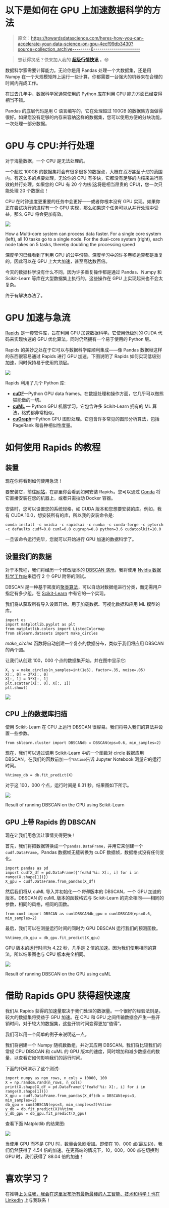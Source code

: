 # 以下是如何在 GPU 上加速数据科学的方法

> 原文：<https://towardsdatascience.com/heres-how-you-can-accelerate-your-data-science-on-gpu-4ecf99db3430?source=collection_archive---------6----------------------->

> 想获得灵感？快来加入我的 [**超级行情快讯**](https://www.superquotes.co/?utm_source=mediumtech&utm_medium=web&utm_campaign=sharing) 。😎

数据科学家需要计算能力。无论你是用 Pandas 处理一个大数据集，还是用 Numpy 在一个大规模矩阵上运行一些计算，你都需要一台强大的机器来在合理的时间内完成工作。

在过去几年中，数据科学家通常使用的 Python 库在利用 CPU 能力方面已经变得相当不错。

Pandas 的底层代码是用 C 语言编写的，它在处理超过 100GB 的数据集方面做得很好。如果您没有足够的内存来容纳这样的数据集，您可以使用方便的分块功能，一次处理一部分数据。

# GPU 与 CPU:并行处理

对于海量数据，一个 CPU 是无法处理的。

一个超过 100GB 的数据集将会有很多很多的数据点，大概在*百万*甚至*十亿*的范围内。有这么多的点要处理，无论你的 CPU 有多快，它都没有足够的内核来进行高效的并行处理。如果您的 CPU 有 20 个内核(这将是相当昂贵的 CPU)，您一次只能处理 20 个数据点！

CPU 在时钟速度更重要的任务中会更好——或者你根本没有 GPU 实现。如果你正在尝试执行的进程有一个 GPU 实现，那么如果这个任务可以从并行处理中受益，那么 GPU 将会更加有效。

![](img/97044e92f81353dedc6d34778d18efae.png)

How a Multi-core system can process data faster. For a single core system (left), all 10 tasks go to a single node. For the dual-core system (right), each node takes on 5 tasks, thereby doubling the processing speed

深度学习已经看到了利用 GPU 的公平份额。深度学习中的许多卷积运算都是重复的，因此可以在 GPU 上大大加速，甚至高达数百倍。

今天的数据科学没有什么不同，因为许多重复操作都是通过 Pandas、Numpy 和 Scikit-Learn 等库在大型数据集上执行的。这些操作在 GPU 上实现起来也不会太复杂。

终于有解决办法了。

# GPU 加速与急流

[Rapids](https://rapids.ai/) 是一套软件库，旨在利用 GPU 加速数据科学。它使用低级别的 CUDA 代码来实现快速的 GPU 优化算法，同时仍然拥有一个易于使用的 Python 层。

Rapids 的美妙之处在于它可以与数据科学库顺利集成——像 Pandas 数据帧这样的东西很容易通过 Rapids 进行 GPU 加速。下图说明了 Rapids 如何实现低级别加速，同时保持易于使用的顶层。

![](img/4f3b76df6614cf9cc928334b761ed945.png)

Rapids 利用了几个 Python 库:

*   [**cuDF**](https://github.com/rapidsai/cudf)—Python GPU data frames。在数据处理和操作方面，它几乎可以做熊猫能做的一切。
*   [**cuML**](https://github.com/rapidsai/cuml) — Python GPU 机器学习。它包含许多 Scikit-Learn 拥有的 ML 算法，格式都非常相似。
*   [**cuGraph**](https://github.com/rapidsai/cuml)—Python GPU 图形处理。它包含许多常见的图形分析算法，包括 PageRank 和各种相似性度量。

# 如何使用 Rapids 的教程

## 装置

现在你将看到如何使用急流！

要安装它，前往[网站](https://rapids.ai/start.html)，在那里你会看到如何安装 Rapids。您可以通过 [Conda](https://anaconda.org/anaconda/conda) 将它直接安装在您的机器上，或者只需拉动 Docker 容器。

安装时，您可以设置您的系统规格，如 CUDA 版本和您想要安装的库。例如，我有 CUDA 10.0，想安装所有的库，所以我的安装命令是:

```
conda install -c nvidia -c rapidsai -c numba -c conda-forge -c pytorch -c defaults cudf=0.8 cuml=0.8 cugraph=0.8 python=3.6 cudatoolkit=10.0
```

一旦该命令运行完毕，您就可以开始进行 GPU 加速的数据科学了。

## 设置我们的数据

对于本教程，我们将经历一个修改版本的 [DBSCAN 演示](https://github.com/rapidsai/notebooks/blob/branch-0.8/tutorials/DBSCAN_Demo_Full.ipynb)。我将使用 [Nvidia 数据科学工作站](/nvidias-new-data-science-workstation-a-review-and-benchmark-e451db600551)来运行 2 个 GPU 附带的测试。

DBSCAN 是一种基于密度的[聚类算法](/the-5-clustering-algorithms-data-scientists-need-to-know-a36d136ef68)，可以自动对数据组进行分类，而无需用户指定有多少组。在 [Scikit-Learn](https://scikit-learn.org/stable/modules/generated/sklearn.cluster.DBSCAN.html) 中有它的一个实现。

我们将从获取所有导入设置开始。用于加载数据、可视化数据和应用 ML 模型的库。

```
import os
import matplotlib.pyplot as plt
from matplotlib.colors import ListedColormap
from sklearn.datasets import make_circles
```

*make_circles* 函数将自动创建一个复杂的数据分布，类似于我们将应用 DBSCAN 的两个圆。

让我们从创建 100，000 个点的数据集开始，并在图中显示它:

```
X, y = make_circles(n_samples=int(1e5), factor=.35, noise=.05)
X[:, 0] = 3*X[:, 0]
X[:, 1] = 3*X[:, 1]
plt.scatter(X[:, 0], X[:, 1])
plt.show()
```

![](img/0580c5354f336f362cdeef493924cf9f.png)

## CPU 上的数据库扫描

使用 Scikit-Learn 在 CPU 上运行 DBSCAN 很容易。我们将导入我们的算法并设置一些参数。

```
from sklearn.cluster import DBSCANdb = DBSCAN(eps=0.6, min_samples=2)
```

现在，我们可以通过调用 Scikit-Learn 中的一个函数对 circle 数据应用 DBSCAN。在我们的函数前加一个`%%time`告诉 Jupyter Notebook 测量它的运行时间。

```
%%timey_db = db.fit_predict(X)
```

对于这 100，000 个点，运行时间是 8.31 秒。结果图如下所示。

![](img/d6ae2fa4245fdea88504f5f9146aa0bc.png)

Result of running DBSCAN on the CPU using Scikit-Learn

## GPU 上带 Rapids 的 DBSCAN

现在让我们用急流让事情变得更快！

首先，我们将把数据转换成一个`pandas.DataFrame`，并用它来创建一个`cudf.DataFrame`。Pandas 数据帧无缝转换为 cuDF 数据帧，数据格式没有任何变化。

```
import pandas as pd
import cudfX_df = pd.DataFrame({'fea%d'%i: X[:, i] for i in range(X.shape[1])})
X_gpu = cudf.DataFrame.from_pandas(X_df)
```

然后我们将从 cuML 导入并初始化一个*特殊*版本的 DBSCAN，一个 GPU 加速的版本。DBSCAN 的 cuML 版本的函数格式与 Scikit-Learn 的完全相同——相同的参数，相同的风格，相同的函数。

```
from cuml import DBSCAN as cumlDBSCANdb_gpu = cumlDBSCAN(eps=0.6, min_samples=2)
```

最后，我们可以在测量运行时间的同时为 GPU DBSCAN 运行我们的预测函数。

```
%%timey_db_gpu = db_gpu.fit_predict(X_gpu)
```

GPU 版本的运行时间为 4.22 秒，几乎是 2 倍的加速。因为我们使用相同的算法，所以结果图也与 CPU 版本完全相同。

![](img/d6ae2fa4245fdea88504f5f9146aa0bc.png)

Result of running DBSCAN on the GPU using cuML

# 借助 Rapids GPU 获得超快速度

我们从 Rapids 获得的加速量取决于我们处理的数据量。一个很好的经验法则是，较大的数据集将受益于 GPU 加速。在 CPU 和 GPU 之间传输数据会产生一些开销时间，对于较大的数据集，这些开销时间变得更加“值得”。

我们可以用一个简单的例子来说明这一点。

我们将创建一个 Numpy 随机数数组，并对其应用 DBSCAN。我们将比较我们的常规 CPU DBSCAN 和 cuML 的 GPU 版本的速度，同时增加和减少数据点的数量，以查看它如何影响我们的运行时间。

下面的代码演示了这个测试:

```
import numpy as npn_rows, n_cols = 10000, 100
X = np.random.rand(n_rows, n_cols)
print(X.shape)X_df = pd.DataFrame({'fea%d'%i: X[:, i] for i in range(X.shape[1])})
X_gpu = cudf.DataFrame.from_pandas(X_df)db = DBSCAN(eps=3, min_samples=2)
db_gpu = cumlDBSCAN(eps=3, min_samples=2)%%time
y_db = db.fit_predict(X)%%time
y_db_gpu = db_gpu.fit_predict(X_gpu)
```

查看下面 Matplotlib 的结果图:

![](img/a0d6795f7133a1752e0e6ef8af146740.png)

当使用 GPU 而不是 CPU 时，数量会急剧增加。即使在 10，000 点(最左边)，我们仍然获得了 4.54 倍的加速。在更高端的情况下，10，000，000 点在切换到 GPU 时，我们获得了 88.04 倍的加速！

# 喜欢学习？

在推特[上关注我，我会在这里发布所有最新最棒的人工智能、技术和科学！也在 LinkedIn](https://twitter.com/GeorgeSeif94) 上与我联系！